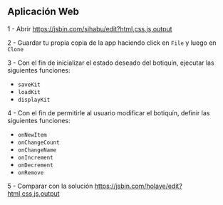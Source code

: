 Aplicación Web
--

1 - Abrir https://jsbin.com/sihabu/edit?html,css,js,output

2 - Guardar tu propia copia de la app haciendo click en `File` y luego en `Clone`

3 - Con el fin de inicializar el estado deseado del botiquín, ejecutar las siguientes funciones:
- `saveKit`
- `loadKit`
- `displayKit` 

4 - Con el fin de permitirle al usuario modificar el botiquín, definir las siguientes funciones:
- `onNewItem`
- `onChangeCount`
- `onChangeName`
- `onIncrement`
- `onDecrement`
- `onRemove`

5 - Comparar con la solución https://jsbin.com/holaye/edit?html,css,js,output